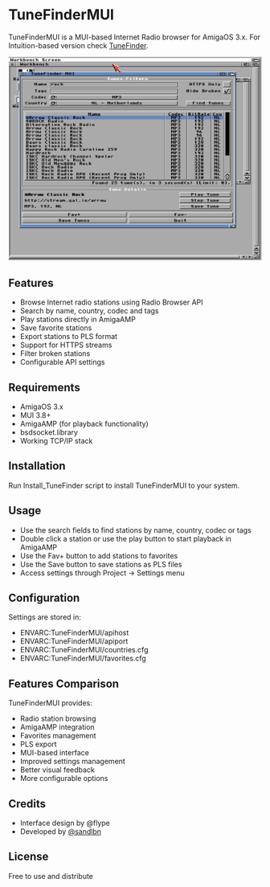 # TuneFinderMUI

TuneFinderMUI is a MUI-based Internet Radio browser for AmigaOS 3.x. For Intuition-based version check [TuneFinder](https://github.com/sandlbn/TuneFinder).

![Screenshot](assets/screenshots/tunefinder.png)

## Features

- Browse Internet radio stations using Radio Browser API
- Search by name, country, codec and tags
- Play stations directly in AmigaAMP
- Save favorite stations
- Export stations to PLS format
- Support for HTTPS streams
- Filter broken stations
- Configurable API settings

## Requirements

- AmigaOS 3.x
- MUI 3.8+
- AmigaAMP (for playback functionality)
- bsdsocket.library
- Working TCP/IP stack

## Installation

Run Install_TuneFinder script to install TuneFinderMUI to your system.

## Usage

- Use the search fields to find stations by name, country, codec or tags
- Double click a station or use the play button to start playback in AmigaAMP
- Use the Fav+ button to add stations to favorites
- Use the Save button to save stations as PLS files
- Access settings through Project -> Settings menu

## Configuration

Settings are stored in:
- ENVARC:TuneFinderMUI/apihost
- ENVARC:TuneFinderMUI/apiport
- ENVARC:TuneFinderMUI/countries.cfg
- ENVARC:TuneFinderMUI/favorites.cfg

## Features Comparison

TuneFinderMUI provides:
- Radio station browsing
- AmigaAMP integration
- Favorites management
- PLS export
- MUI-based interface
- Improved settings management
- Better visual feedback
- More configurable options

## Credits

- Interface design by @flype
- Developed by [@sandlbn](https://github.com/sandlbn)

## License

Free to use and distribute